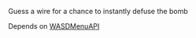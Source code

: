 Guess a wire for a chance to instantly defuse the bomb

Depends on [WASDMenuAPI]([https://github.com/Interesting-exe/WASDSharedAPI](https://github.com/Interesting-exe/WASDMenuAPI))
